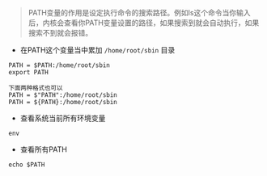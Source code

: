 > PATH变量的作用是设定执行命令的搜索路径。例如ls这个命令当你输入后，内核会查看你PATH变量设置的路径，如果搜索到就会自动执行，如果搜索不到就会报错。

- 在PATH这个变量当中累加 `/home/root/sbin` 目录

```
PATH = $PATH:/home/root/sbin
export PATH

下面两种格式也可以
PATH = $"PATH":/home/root/sbin
PATH = ${PATH}:/home/root/sbin
```

- 查看系统当前所有环境变量


`env`


- 查看所有PATH

`
echo $PATH 
`